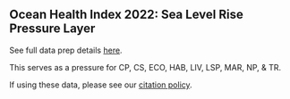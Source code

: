 ## Ocean Health Index 2022: Sea Level Rise Pressure Layer

See full data prep details [here](https://ohi-science.github.io/ohiprep_v2022/globalprep/prs_slr/v2022/slr_layer_prep_v2.html).

This serves as a pressure for CP, CS, ECO, HAB, LIV, LSP, MAR, NP, & TR.

If using these data, please see our [citation policy](http://ohi-science.org/citation-policy/).

  
